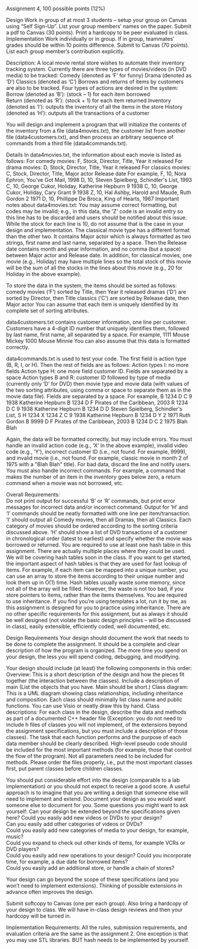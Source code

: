 Assignment 4, 100 possible points (12%)

Design
Work in group of at most 3 students – setup your group on Canvas using “Self Sign-Up”. 
List your group members’ names on the paper.
Submit a pdf to Canvas (30 points). Print a hardcopy to be peer evaluated in class.
Implementation 
Work individually or in group. If in group, teammates’ grades should be within 10 points difference.
Submit to Canvas (70 points).
List each group member’s contribution explicitly.

Description:
A local movie rental store wishes to automate their inventory tracking system. Currently there are three types of movies/videos (in DVD media) to be tracked:
Comedy (denoted as ‘F’ for funny)
Drama (denoted as ‘D’)
Classics (denoted as ‘C’)
Borrows and returns of items by customers are also to be tracked. Four types of actions are desired in the system:
Borrow (denoted as ‘B’): (stock – 1) for each item borrowed  
Return (denoted as ‘R’): (stock + 1) for each item returned
Inventory (denoted as ‘I’): outputs the inventory of all the items in the store
History (denoted as ‘H’): outputs all the transactions of a customer 

You will design and implement a program that will initialize the contents of the inventory from a file (data4movies.txt), the customer list from another file (data4customers.txt), and then process an arbitrary sequence of commands from a third file (data4commands.txt).

Details
In data4movies.txt, the information about each movie is listed as follows: 
For comedy movies: F, Stock, Director, Title, Year it released 
For drama movies: D, Stock, Director, Title, Year it released
For classics movies: C, Stock, Director, Title, Major actor Release date
For example,
F, 10, Nora Ephron, You've Got Mail, 1998
      D, 10, Steven Spielberg, Schindler's List, 1993
      C, 10, George Cukor, Holiday, Katherine Hepburn 9 1938
      C, 10, George Cukor, Holiday, Cary Grant 9 1938
      Z, 10, Hal Ashby, Harold and Maude, Ruth Gordon 2 1971
      D, 10, Phillippe De Broca, King of Hearts, 1967
Important notes about data4movies.txt:
You may assume correct formatting, but codes may be invalid; e.g., in this data, the 'Z' code is an invalid entry so this line has to be discarded and users should be notified about this issue. 
While the stock for each line is 10, do not assume that is the case in your design and implementation. 
The classical movie type has a different format than the other two. It contains Major actor which is always formatted as two strings, first name and last name, separated by a space. Then the Release date contains month and year information, and no comma (but a space) between Major actor and Release date. In addition, for classical movies, one movie (e.g., Holiday) may have multiple lines so the total stock of this movie will be the sum of all the stocks in the lines about this movie (e.g., 20 for Holiday in the above example). 

To store the data in the system, the items should be sorted as follows:
comedy movies (‘F’) sorted by Title, then Year it released 
dramas (‘D’) are sorted by Director, then Title 
classics (‘C’) are sorted by Release date, then Major actor
You can assume that each item is uniquely identified by its complete set of sorting attributes.  

data4customers.txt contains customer information, one line per customer. Customers have a 4-digit ID number that uniquely identifies them, followed by last name, first name, all separated by a space. For example,
1111 Mouse Mickey
1000 Mouse Minnie
You can also assume that this data is formatted correctly. 

data4commands.txt is used to test your code. The first field is action type (B, R, I, or H). Then the rest of fields are as follows:
Action types I: no more fields
Action type H: one more field customer ID. Fields are separated by a space
Action types B and R: customer ID followed by type of media (currently only ‘D’ for DVD) then movie type and movie data (with values of the two sorting attributes, using comma or space to separate them as in the movie data file). Fields are separated by a space. 
For example,
B 1234 D C 9 1938 Katherine Hepburn
B 1234 D F Pirates of the Caribbean, 2003
R 1234 D C 9 1938 Katherine Hepburn
B 1234 D D Steven Spielberg, Schindler's List,
S
H 1234
X 1234 Z C 9 1938 Katherine Hepburn
B 1234 D Y 2 1971 Ruth Gordon
B 9999 D F Pirates of the Caribbean, 2003
B 1234 D C 2 1975 Blah Blah     

Again, the data will be formatted correctly, but may include errors. 
You must handle an invalid action code (e.g., ‘X’ in the above example), invalid video code (e.g., ‘Y’), incorrect customer ID (i.e., not found. For example, 9999), and invalid movie (i.e., not found. For example, classic movie in month 2 of 1975 with a "Blah Blah" title). For bad data, discard the line and notify users.
You must also handle incorrect commands. For example, a command that makes the number of an item in the inventory goes below zero, a return command when a movie was not borrowed, etc.



Overall Requirements:    
Do not print output for successful ‘B’ or ‘R’ commands, but print error messages for incorrect data and/or incorrect command. Output for ‘H’ and ‘I’ commands should be neatly formatted with one line per item/transaction. ‘I’ should output all Comedy movies, then all Dramas, then all Classics. Each category of movies should be ordered according to the sorting criteria discussed above. ‘H’ should show a list of DVD transactions of a customer in chronological order (latest to earliest) and specify whether the movie was borrowed or returned. 
You are required to use at least one hash table in this assignment. There are actually multiple places where they could be used. We will be covering hash tables soon in the class. If you want to get started, the important aspect of hash tables is that they are used for fast lookup of items. For example, if each item can be mapped into a unique number, you can use an array to store the items according to their unique number and look them up in O(1) time. Hash tables usually waste some memory, since not all of the array will be filled. However, the waste is not too bad, if you store pointers to items, rather than the items themselves.
You are required to use inheritance. If you find you’re using templates a lot, run it by me, as this assignment is designed for you to practice using inheritance. 
There are no other specific requirements for this assignment, but as always it should be well designed (not violate the basic design principles – will be discussed in class), easily extensible, efficiently coded, well documented, etc.

Design Requirements
Your design should document the work that needs to be done to complete the assignment. It should be a complete and clear description of how the program is organized. The more time you spend on your design, the less you will spend coding, debugging, and modifying.
 
Your design should include (at least) the following components in this order:
Overview:  This is a short description of the design and how the pieces fit together (the interaction between the classes). Include a description of main (List the objects that you have. Main should be short.)
Class diagram:  This is a UML diagram showing class relationships, including inheritance and composition. Each class should minimally list class name and public functions. You can use Visio or neatly draw this by hand. 
Class descriptions:  For each class in the design, describe the data and methods as part of a documented C++ header file (Exception: you do not need to include h files of classes you will not implement, of the extensions beyond the assignment specifications, but you must include a description of those classes). The task that each function performs and the purpose of each data member should be clearly described. High-level pseudo code should be included for the most important methods (for example, those that control the flow of the program). Not all parameters need to be included for methods. Please order the files properly, i.e., put the most important classes first, put parent classes before children classes. 
 
You should put considerable effort into the design (comparable to a lab implementation) or you should not expect to receive a good score. A useful approach is to imagine that you are writing a design that someone else will need to implement and extend. Document your design as you would want someone else to document for you. Some questions you might want to ask yourself:
Can your design be extended beyond the specifications given here?
Could you easily add new videos or DVDs to your design?  
Can you easily add other categories of videos or DVDs?  
Could you easily add new categories of media to your design, for example, music?  
Could you expand to check out other kinds of items, for example VCRs or DVD players?  
Could you easily add new operations to your design? 
Could you incorporate time, for example, a due date for borrowed items?  
Could you easily add an additional store, or handle a chain of stores?
 
Your design can go beyond the scope of these specifications (and you won’t need to implement extensions). Thinking of possible extensions in advance often improves the design.
 
Submit softcopy to Canvas (one per each group). Also bring a hardcopy of your design to class. We will have in-class design reviews and then your hardcopy will be turned in. 

Implementation Requirements:
All the rules, submission requirements, and evaluation criteria are the same as the assignment 2. One exception is that you may use STL libraries. BUT hash needs to be implemented by yourself.

